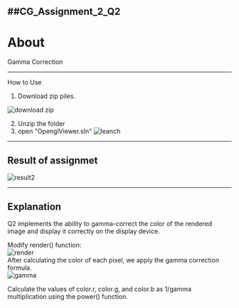 ##CG_Assignment_2_Q2
---
About
===
Gamma Correction   

---
How to Use

1. Download zip piles.
   
![download zip](https://github.com/user-attachments/assets/3e76e9d2-5325-42a3-ba52-2bb3064c0a58)

2. Unzip the folder
3. open "OpenglViewer.sln"
![leanch](https://github.com/user-attachments/assets/1ed43ef3-d812-4b75-809d-fe1077eabf9b)
---
Result of assignmet  
---   
![result2](https://github.com/user-attachments/assets/a39519f6-bc6d-4ffe-be26-a8bfd2e5e44b)

---
Explanation
---
Q2 implements the ability to gamma-correct the color of the rendered image and display it correctly on the display device.

Modify render() function:   
![render](https://github.com/user-attachments/assets/91d0dd09-3a3d-4cde-b830-2c4791abbe4b)  
After calculating the color of each pixel, we apply the gamma correction formula.  
![gamma](https://github.com/user-attachments/assets/404ac467-8f07-4482-b72f-3f070d802084)

Calculate the values of color.r, color.g, and color.b as 1/gamma multiplication using the power() function.  
